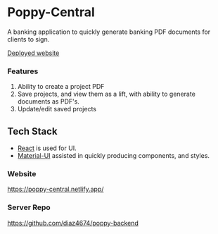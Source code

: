 # Poppy-Central
A banking application to quickly generate banking PDF documents for clients to sign.


[Deployed website](https://liftquestapp.com/)

### Features
1. Ability to create a project PDF 
2. Save projects, and view them as a lift, with ability to generate documents as PDF's.
3. Update/edit saved projects

## Tech Stack
+ [React](https://reactjs.org/) is used for UI.
+ [Material-UI](https://material-ui.com/) assisted in quickly producing components, and styles.

### Website
https://poppy-central.netlify.app/ 

### Server Repo
https://github.com/diaz4674/poppy-backend 

